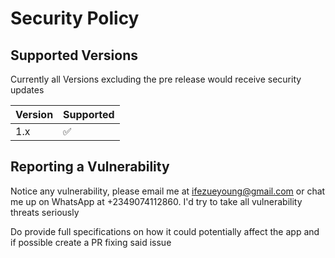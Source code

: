 # Security Policy

## Supported Versions

Currently all Versions excluding the pre release would receive security updates

| Version | Supported          |
| ------- | ------------------ |
| 1.x   | :white_check_mark: |

## Reporting a Vulnerability

Notice any vulnerability, please email me at ifezueyoung@gmail.com  or chat me up on WhatsApp at +2349074112860. 
I'd try to take all vulnerability threats seriously 

Do provide full specifications on how it could potentially affect the app and if possible create a PR fixing said issue

